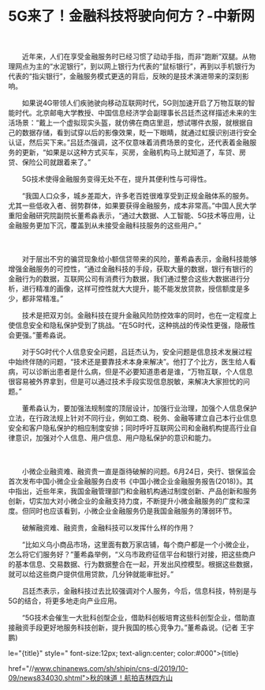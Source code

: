 # 5G来了！金融科技将驶向何方？-中新网

　　

　　近年来，人们在享受金融服务时已经习惯了动动手指，而非“跑断”双腿。从物理网点为主的“水泥银行”，到以网上银行为代表的“鼠标银行”，再到以手机银行为代表的“指尖银行”，金融服务模式更迭的背后，反映的是技术演进带来的深刻影响。

　　如果说4G带领人们疾驰驶向移动互联网时代，5G则加速开启了万物互联的智能时代。北京邮电大学教授、中国信息经济学会副理事长吕廷杰这样描述未来的生活场景：“戴上一个虚拟现实头盔，就仿佛在商店里逛，想试哪件衣服，就根据自己的数据存储，看到试穿以后的影像效果，眨一下眼睛，就通过虹膜识别进行安全认证，然后买下来。”吕廷杰强调，这不仅意味着消费场景的变化，还代表着金融服务的更新，“如果是以这种方式买车，买房，金融机构马上就知道了，车贷、房贷、保险公司就跟着来了。”

　　5G技术使得金融服务变得无处不在，提升其便利性与可得性。

　　“我国人口众多，城乡差距大，许多老百姓很难享受到正规金融体系的服务。尤其一些低收入者、弱势群体，如果要获得金融服务，成本非常高。”中国人民大学重阳金融研究院副院长董希淼表示，“通过大数据、人工智能、5G技术等应用，让金融服务更加下沉，覆盖到从未接受金融科技服务的这些用户。”

　　

　　对于层出不穷的骗贷现象给小额信贷带来的风险，董希淼表示，金融科技能够增强金融服务的可控性，“通过金融科技的手段，获取大量的数据，银行有银行的金融行为的数据，互联网公司有消费行为数据，我们通过整合这些大数据进行分析，进行精准的画像，这样可控性就大大提升，能不能发放贷款，授信额度是多少，都非常精准。”

　　技术是把双刃剑。金融科技在提升金融风险防控效率的同时，也在一定程度上使信息安全和隐私保护受到了挑战。“在5G时代，这种挑战的传染性更强，隐蔽性会更强。”董希淼说。

　　对于5G时代个人信息安全问题，吕廷杰认为，安全问题是信息技术发展过程中始终伴随的问题，“技术还是要靠技术本身来解决”。他打了个比方，医生给人看病，可以诊断出患者是什么病，但是不必要知道患者是谁，“万物互联，个人信息很容易被外界拿到，但是可以通过技术手段实现信息脱敏，来解决大家担忧的问题。”

　　董希淼认为，要加强法规制度的顶层设计，加强行业治理，加强个人信息保护立法，在行政法规上针对不同行业，例如工商、税务、金融等建立自己本行业信息安全和客户隐私保护的相应制度安排；同时呼吁互联网公司和金融机构提高行业自律意识，加强对个人信息、用户信息、用户隐私保护的意识和能力。

　　

　　小微企业融资难、融资贵一直是亟待破解的问题。6月24日，央行、银保监会首次发布中国小微企业金融服务白皮书《中国小微企业金融服务报告(2018)》。其中指出，近些年来，我国金融管理部门和金融机构通过制度创新、产品创新和服务创新，切实加大对小微企业的金融支持力度，不断提升小微金融服务的广度和深度。但同时也应该看到，小微企业金融服务仍是我国金融服务的薄弱环节。

　　破解融资难、融资贵，金融科技可以发挥什么样的作用？

　　“比如义乌小商品市场，这里面有数万家店铺，每个商户都是一个小微企业，怎么将它们服务好？”董希淼举例，“义乌市政府征信平台和银行对接，把这些商户的基本信息、交易数据、行为数据整合在一起，开发出风控模型。根据这些数据，就可以给这些商户提供信用贷款，几分钟就能审批好。”

　　吕廷杰表示，金融科技过去比较强调对个人服务，今后，信息科技，特别是与5G的结合，将更多地走向产业应用。

　　“5G技术会催生一大批科创型企业，借助科创板培育这些科创型企业，借助直接融资手段更好地服务科技创新，提升我国的核心竞争力。”董希淼说。(记者 王宇鹏)

le="{title}" style=" font-size:12px; text-align:center; color:#000">{title}

href="//www.chinanews.com/sh/shipin/cns-d/2019/10-09/news834030.shtml">秋的味道！航拍吉林四方山
